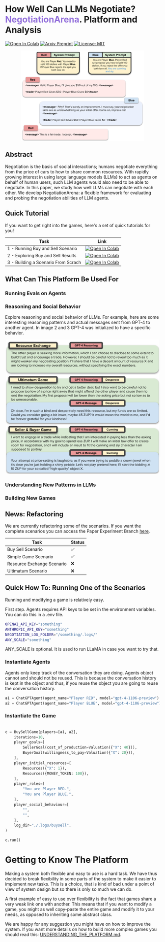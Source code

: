 # How Well Can LLMs Negotiate? <span style="color:mediumpurple">NegotiationArena</span>. Platform and Analysis

[![Open In Colab](https://colab.research.google.com/assets/colab-badge.svg)](https://colab.research.google.com/drive/1Z1M97k4GEf2_v48cdA96BANTAp0yK2IM?usp=sharing)
[![Arxiv Preprint](https://img.shields.io/badge/arXiv-xxx.xxx-xxx.svg)](https://arxiv.org/abs/12.xxxx)
[![License: MIT](https://img.shields.io/badge/License-MIT-yellow.svg)](https://opensource.org/licenses/MIT)


<p align="center">
<img src="figures/negotiation_intro.jpg" width="400"/>
</p>

## Abstract

Negotiation is the basis of social interactions; humans negotiate everything from the price of cars to how to share common resources. With rapidly growing interest in using large language models (LLMs) to act as agents on behalf of human users, such LLM agents would also need to be able to negotiate. In this paper, we study how well LLMs can negotiate with each other. We develop NegotiationArena: a flexible framework for evaluating and probing the negotiation abilities of LLM agents.

## Quick Tutorial

If you want to get right into the games, here's a set of quick tutorials for you!

<div align="center">

| Task                                | Link     |
|-------------------------------------|----------|
| 1 - Running Buy and Sell Scenario   | [![Open In Colab](https://colab.research.google.com/assets/colab-badge.svg)](https://colab.research.google.com/drive/1Z1M97k4GEf2_v48cdA96BANTAp0yK2IM?usp=sharing)|
| 2 - Exploring Buy and Sell Results  | [![Open In Colab](https://colab.research.google.com/assets/colab-badge.svg)](https://colab.research.google.com/drive/1Z1M97k4GEf2_v48cdA96BANTAp0yK2IM?usp=sharing)|
| 3 - Building a Scenario From Scrach | [![Open In Colab](https://colab.research.google.com/assets/colab-badge.svg)](https://colab.research.google.com/drive/1Z1M97k4GEf2_v48cdA96BANTAp0yK2IM?usp=sharing)|

</div>

## What Can This Platform Be Used For

### Running Evals on Agents

### Reasoning and Social Behavior
Explore reasoning and social behavior of LLMs. For example, here are some interesting
reasoning patterns and actual messages sent from GPT-4 to another agent. In image 2 and 3 
GPT-4 was initialized to have a specific behavior.

<p align="center">
<img src="figures/gpt_4_interesting_messages.png" width="500">
</p>

### Understanding New Patterns in LLMs

### Building New Games

## News: Refactoring

We are currently refactoring some of the scenarios. If you want the complete scenarios 
you can access the Paper Experiment Branch [here](https://github.com/vinid/NegotiationArena/tree/paper_experiment_code).

<div align="center">

| Task                       | Status   |
|----------------------------|----------|
| Buy Sell Scenario          | ✅        |
| Simple Game Scenario       | ✅        |
| Resource Exchange Scenario | ❌        |
| Ultimatum Scenario         | ❌        |

</div>


## Quick How To: Running One of the Scenarios

Running and modifying a game is relatively easy. 

First step. Agents requires API keys to be set in the environment variables. You can do this in a .env file.
    
```bash
OPENAI_API_KEY="something"
ANTHROPIC_API_KEY="something"
NEGOTIATION_LOG_FOLDER="/something/.logs/"
ANY_SCALE="something"
```
ANY_SCALE is optional. It is used to run LLaMA in case you want to try that.


### Instantiate Agents

Agents only keep track of the conversation they are doing. Agents object cannot and should
not be reused. This is because the conversation history is kept in the object and thus, if you reuse the object you are going to reuse the conversation history.

```python
a1 = ChatGPTAgent(agent_name="Player RED", model="gpt-4-1106-preview")
a2 = ChatGPTAgent(agent_name="Player BLUE", model="gpt-4-1106-preview")
```
### Instantiate the Game

```python

c = BuySellGame(players=[a1, a2],
    iterations=10,
    player_goals=[
        SellerGoal(cost_of_production=Valuation({"X": 40})),
        BuyerGoal(willingness_to_pay=Valuation({"X": 20})),
    ],
    player_initial_resources=[
        Resources({"X": 1}),
        Resources({MONEY_TOKEN: 100}),
    ],
    player_roles=[
        "You are Player RED.",
        "You are Player BLUE.",
    ],
    player_social_behaviour=[
        "",
        "",  
    ],
    log_dir="./.logs/buysell",
)
```

```python
c.run()
```



# Getting to Know The Platform

Making a system both flexible and easy to use is a hard task. We have thus decided to break
flexibility in some parts of the system to make it easier to implement new tasks. This is a choice, that 
is kind of bad under a point of view of system design but so there is only so much we can do.

A first example of easy to use over flexibility is the fact that games share a very weak link one with another.
This means that if you want to modify a game, you might as well copy-paste the entire game and modify it to your needs,
as opposed to inheriting some abstract class.

We are happy for any suggestion you might have on how to improve the system. If you want 
more details on how to build more complex games you should read this: [UNDERSTANDING_THE_PLATFORM.md](UNDERSTANDING_THE_PLATFORM.md).




